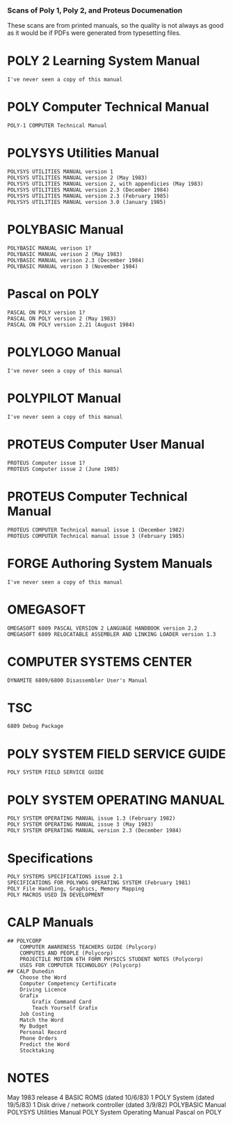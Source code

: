 ### Scans of Poly 1, Poly 2, and Proteus Documenation ###

These scans are from printed manuals, so the quality is not always as good as it would be if PDFs were generated from typesetting files.


# POLY 2 Learning System Manual
	I've never seen a copy of this manual

# POLY Computer Technical Manual
	POLY-1 COMPUTER Technical Manual

# POLYSYS Utilities Manual
	POLYSYS UTILITIES MANUAL version 1
	POLYSYS UTILITIES MANUAL version 2 (May 1983)
	POLYSYS UTILITIES MANUAL version 2, with appendicies (May 1983)
	POLYSYS UTILITIES MANUAL version 2.3 (December 1984)
	POLYSYS UTILITIES MANUAL version 2.3 (February 1985)
	POLYSYS UTILITIES MANUAL version 3.0 (January 1985)

# POLYBASIC Manual
	POLYBASIC MANUAL verison 1?
	POLYBASIC MANUAL verison 2 (May 1983)
	POLYBASIC MANUAL verison 2.3 (December 1984)
	POLYBASIC MANUAL verison 3 (November 1984)
	
# Pascal on POLY
	PASCAL ON POLY version 1?
	PASCAL ON POLY version 2 (May 1983)
	PASCAL ON POLY version 2.21 (August 1984)

# POLYLOGO Manual
	I've never seen a copy of this manual

# POLYPILOT Manual
	I've never seen a copy of this manual

# PROTEUS Computer User Manual
	PROTEUS Computer issue 1?	
	PROTEUS Computer issue 2 (June 1985)	
	
# PROTEUS Computer Technical Manual
	PROTEUS COMPUTER Technical manual issue 1 (December 1982)
	PROTEUS COMPUTER Technical manual issue 3 (February 1985)

# FORGE Authoring System Manuals
	I've never seen a copy of this manual

# OMEGASOFT
	OMEGASOFT 6809 PASCAL VERSION 2 LANGUAGE HANDBOOK version 2.2
	OMEGASOFT 6809 RELOCATABLE ASSEMBLER AND LINKING LOADER version 1.3
	
# COMPUTER SYSTEMS CENTER
	DYNAMITE 6809/6800 Disassembler User's Manual
	
# TSC
	6809 Debug Package
	
# POLY SYSTEM FIELD SERVICE GUIDE
	POLY SYSTEM FIELD SERVICE GUIDE

# POLY SYSTEM OPERATING MANUAL
	POLY SYSTEM OPERATING MANUAL issue 1.3 (February 1982)
	POLY SYSTEM OPERATING MANUAL issue 3 (May 1983)
	POLY SYSTEM OPERATING MANUAL version 2.3 (December 1984)

# Specifications
	POLY SYSTEMS SPECIFICATIONS issue 2.1
	SPECIFICATIONS FOR POLYWOG OPERATING SYSTEM (February 1981)
	POLY File Handling, Graphics, Memory Mapping
	POLY MACROS USED IN DEVELOPMENT
	
# CALP Manuals
	## POLYCORP
		COMPUTER AWARENESS TEACHERS GUIDE (Polycorp)
		COMPUTES AND PEOPLE (Polycorp)
		PROJECTILE MOTION 6TH FORM PHYSICS STUDENT NOTES (Polycorp)
		USES FOR COMPUTER TECHNOLOGY (Polycorp)
	## CALP Dunedin
		Choose the Word
		Computer Competency Certificate
		Driving Licence
		Grafix
			Grafix Command Card
			Teach Yourself Grafix
		Job Costing
		Match the Word
		My Budget
		Personal Record
		Phone Orders
		Predict the Word
		Stocktaking	


# NOTES
May 1983 release
	4 BASIC ROMS (dated 10/6/83)
	1 POLY System (dated 19/5/83)
	1 Disk drive / network controller (dated 3/9/82)
	POLYBASIC Manual
	POLYSYS Utilities Manual
	POLY System Operating Manual
	Pascal on POLY
